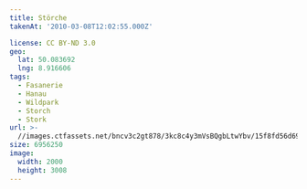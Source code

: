 ```yaml
---
title: Störche
takenAt: '2010-03-08T12:02:55.000Z'

license: CC BY-ND 3.0
geo:
  lat: 50.083692
  lng: 8.916606
tags:
  - Fasanerie
  - Hanau
  - Wildpark
  - Storch
  - Stork
url: >-
  //images.ctfassets.net/bncv3c2gt878/3kc8c4y3mVsBQgbLtwYbv/15f8fd56d69cffb1766151d4d087662c/strche_4416846371_o
size: 6956250
image:
  width: 2000
  height: 3008
---
```

